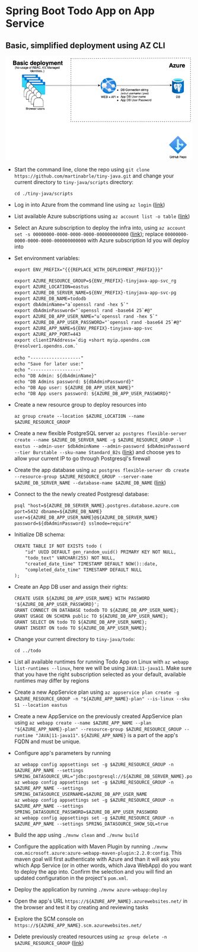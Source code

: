 # Spring Boot Todo App on App Service
## Basic, simplified deployment using AZ CLI

![Architecture Diagram](../../diagrams/tiny-java-app-service-basic.png)

* Start the command line, clone the repo using ```git clone https://github.com/martinabrle/tiny-java.git``` and change your current directory to ```tiny-java/scripts``` directory:
    ```
    cd ./tiny-java/scripts
    ```

* Log in into Azure from the command line using ```az login``` ([link](https://docs.microsoft.com/en-us/cli/azure/authenticate-azure-cli))

* List available Azure subscriptions using ```az account list -o table``` ([link](https://docs.microsoft.com/en-us/cli/azure/account#az-account-list))

* Select an Azure subscription to deploy the infra into, using ```az account set -s 00000000-0000-0000-0000-000000000000```
  ([link](https://docs.microsoft.com/en-us/cli/azure/account#az-account-set)); replace ```00000000-0000-0000-0000-000000000000``` with Azure subscription Id you will deploy into

* Set environment variables:
    ```
    export ENV_PREFIX="{{{REPLACE_WITH_DEPLOYMENT_PREFIX}}}"
    ```

    ```
    export AZURE_RESOURCE_GROUP=${ENV_PREFIX}-tinyjava-app-svc_rg
    export AZURE_LOCATION=eastus
    export AZURE_DB_SERVER_NAME=${ENV_PREFIX}-tinyjava-app-svc-pg
    export AZURE_DB_NAME=tododb
    export dbAdminName="a`openssl rand -hex 5`"
    export dbAdminPassword="`openssl rand -base64 25`#@"
    export AZURE_DB_APP_USER_NAME="u`openssl rand -hex 5`"
    export AZURE_DB_APP_USER_PASSWORD="`openssl rand -base64 25`#@"
    export AZURE_APP_NAME=${ENV_PREFIX}-tinyjava-app-svc
    export AZURE_APP_PORT=443
    export clientIPAddress=`dig +short myip.opendns.com @resolver1.opendns.com.`

    echo "-------------------"
    echo "Save for later use:"
    echo "-------------------"
    echo "DB Admin: ${dbAdminName}"
    echo "DB Admins password: ${dbAdminPassword}"
    echo "DB App user: ${AZURE_DB_APP_USER_NAME}"
    echo "DB App users password: ${AZURE_DB_APP_USER_PASSWORD}"   
    ```

* Create a new resource group to deploy resources into
    ```
    az group create --location $AZURE_LOCATION --name $AZURE_RESOURCE_GROUP
    ```

* Create a new flexible PostgreSQL server ```az postgres flexible-server create --name $AZURE_DB_SERVER_NAME -g $AZURE_RESOURCE_GROUP -l eastus --admin-user $dbAdminName --admin-password $dbAdminPassword --tier Burstable --sku-name Standard_B2s``` ([link](https://docs.microsoft.com/en-us/cli/azure/postgres/flexible-server#az-postgres-flexible-server-create)) and choose yes to allow your current IP to go through Postgresql's firewall

* Create the app database using ```az postgres flexible-server db create --resource-group $AZURE_RESOURCE_GROUP --server-name $AZURE_DB_SERVER_NAME --database-name $AZURE_DB_NAME``` ([link](https://docs.microsoft.com/en-us/cli/azure/postgres/flexible-server/db#az-postgres-flexible-server-db-create))

* Connect to the the newly created Postgresql database:
    ```
    psql "host=${AZURE_DB_SERVER_NAME}.postgres.database.azure.com port=5432 dbname=${AZURE_DB_NAME} user=${AZURE_DB_APP_USER_NAME}@${AZURE_DB_SERVER_NAME} password=${dbAdminPassword} sslmode=require"
    ```

* Initialize DB schema:
    ```
    CREATE TABLE IF NOT EXISTS todo (
        "id" UUID DEFAULT gen_random_uuid() PRIMARY KEY NOT NULL,
        "todo_text" VARCHAR(255) NOT NULL,
        "created_date_time" TIMESTAMP DEFAULT NOW()::date,
        "completed_date_time" TIMESTAMP DEFAULT NULL
    );
    ```

* Create an App DB user and assign their rights:
    ```
    CREATE USER ${AZURE_DB_APP_USER_NAME} WITH PASSWORD '${AZURE_DB_APP_USER_PASSWORD}';
    GRANT CONNECT ON DATABASE tododb TO ${AZURE_DB_APP_USER_NAME};
    GRANT USAGE ON SCHEMA public TO ${AZURE_DB_APP_USER_NAME};
    GRANT SELECT ON todo TO ${AZURE_DB_APP_USER_NAME};
    GRANT INSERT ON todo TO ${AZURE_DB_APP_USER_NAME};
    ```

* Change your current directory to ```tiny-java/todo```:
    ```
    cd ../todo
    ```

* List all available runtimes for running Todo App on Linux with ```az webapp list-runtimes --linux```, here we will be using ```JAVA:11-java11```. Make sure that you have the right subscription selected as your default, available runtimes may differ by regions

* Create a new AppService plan using ```az appservice plan create -g $AZURE_RESOURCE_GROUP -n "${AZURE_APP_NAME}-plan" --is-linux --sku S1 --location eastus```

* Create a new AppService on the previously created AppService plan using ```az webapp create --name $AZURE_APP_NAME --plan "${AZURE_APP_NAME}-plan" --resource-group $AZURE_RESOURCE_GROUP --runtime "JAVA|11-java11"```. ```${AZURE_APP_NAME}``` is a part of the app's FQDN and must be unique.

* Configure app's parameters by running
  ```
  az webapp config appsettings set -g $AZURE_RESOURCE_GROUP -n $AZURE_APP_NAME --settings SPRING_DATASOURCE_URL="jdbc:postgresql://${AZURE_DB_SERVER_NAME}.postgres.database.azure.com:5432/${AZURE_DB_NAME}"
  az webapp config appsettings set -g $AZURE_RESOURCE_GROUP -n $AZURE_APP_NAME --settings SPRING_DATASOURCE_USERNAME=$AZURE_DB_APP_USER_NAME
  az webapp config appsettings set -g $AZURE_RESOURCE_GROUP -n $AZURE_APP_NAME --settings SPRING_DATASOURCE_PASSWORD=$AZURE_DB_APP_USER_PASSWORD
  az webapp config appsettings set -g $AZURE_RESOURCE_GROUP -n $AZURE_APP_NAME --settings SPRING_DATASOURCE_SHOW_SQL=true
  ```

*  Build the app using ```./mvnw clean``` and ```./mvnw build```

* Configure the application with Maven Plugin by running ```./mvnw com.microsoft.azure:azure-webapp-maven-plugin:2.2.0:config```. This maven goal will first authenticate with Azure and than it will ask you which App Service (or in other words, which Java WebApp) do you want to deploy the app into. Confirm the selection and you will find an updated configuration in the project's ```pom.xml```.

* Deploy the application by running ```./mvnw azure-webapp:deploy```

* Open the app's URL ```https://${AZURE_APP_NAME}.azurewebsites.net/``` in the browser and test it by creating and reviewing tasks

* Explore the SCM console on ```https://${AZURE_APP_NAME}.scm.azurewebsites.net/```

* Delete previously created resources using ```az group delete -n $AZURE_RESOURCE_GROUP``` ([link](https://docs.microsoft.com/en-us/cli/azure/group?view=azure-cli-latest#az-group-delete))
